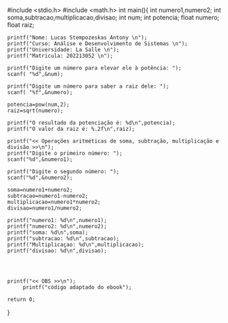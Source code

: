 #include <stdio.h>
#include <math.h>
int main(){
    int numero1,numero2;
    int soma,subtracao,multiplicacao,divisao;
    int num;
    int potencia;
    float numero;
    float raiz;
   
    printf("Nome: Lucas Stempozeskas Antony \n");
    printf("Curso: Análise e Desenvolvimento de Sistemas \n");
    printf("Universidade: La Salle \n");
    printf("Matricula: 202213052 \n");
   
    printf("Digite um número para elevar ele à potência: ");
    scanf( "%d",&num);
   
    printf("Digite um número para saber a raiz dele: ");
    scanf( "%f",&numero);
   
    potencia=pow(num,2);
    raiz=sqrt(numero);
   
    printf("O resultado da potenciação é: %d\n",potencia);
    printf("O valor da raiz é: %.2f\n",raiz);
   
    printf("<< Operações aritméticas de soma, subtração, multiplicação e divisão >>\n");
    printf("Digite o primeiro número: ");
    scanf("%d",&numero1);
   
    printf("Digite o segundo número: ");
    scanf("%d",&numero2);
   
    soma=numero1+numero2;
    subtracao=numero1-numero2;
    multiplicacao=numero1*numero2;
    divisao=numero1/numero2;
   
    printf("numero1: %d\n",numero1);
    printf("numero2: %d\n",numero2);
    printf("soma: %d\n",soma);
    printf("subtracao: %d\n",subtracao);
    printf("Multiplicaçao: %d\n",multiplicacao);
    printf("divisao: %d\n",divisao);
   
   
   

    printf("<< OBS >>\n");
         printf("código adaptado do ebook");
             
    return 0;
}
